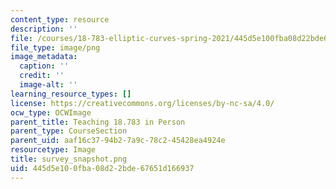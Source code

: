 ```yaml
---
content_type: resource
description: ''
file: /courses/18-783-elliptic-curves-spring-2021/445d5e100fba08d22bde67651d166937_survey_snapshot.png
file_type: image/png
image_metadata:
  caption: ''
  credit: ''
  image-alt: ''
learning_resource_types: []
license: https://creativecommons.org/licenses/by-nc-sa/4.0/
ocw_type: OCWImage
parent_title: Teaching 18.783 in Person
parent_type: CourseSection
parent_uid: aaf16c37-94b2-7a9c-78c2-45428ea4924e
resourcetype: Image
title: survey_snapshot.png
uid: 445d5e10-0fba-08d2-2bde-67651d166937
---
```

